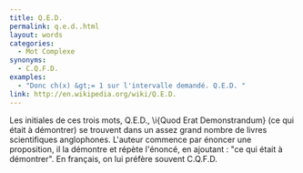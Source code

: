 ```yaml
---
title: Q.E.D.
permalink: q.e.d..html
layout: words
categories:
  - Mot Complexe
synonyms:
  - C.Q.F.D.
examples:
  - "Donc ch(x) &gt;= 1 sur l'intervalle demandé. Q.E.D. "
link: http://en.wikipedia.org/wiki/Q.E.D.
---
```


Les initiales de ces trois mots, Q.E.D., \i{Quod Erat Demonstrandum} (ce qui était à démontrer) se trouvent dans un assez grand nombre de livres scientifiques anglophones.
L'auteur commence par énoncer une proposition, il la démontre et répète l'énoncé, en ajoutant : "ce qui était à démontrer".
En français, on lui préfère souvent C.Q.F.D.
